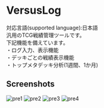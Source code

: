 # VersusLog  
対応言語(supported language):日本語  
汎用のTCG戦績管理ツールです。  
下記機能を備えています。  
・ログ入力、表示機能  
・デッキごとの戦績表示機能  
・トップメタデッキ分析(1週間、1か月)

## Screenshots
![pre1](https://user-images.githubusercontent.com/24190129/40104073-56b8740a-592a-11e8-9749-2ed3d2d49cff.png)
![pre2](https://user-images.githubusercontent.com/24190129/40104093-611c23ec-592a-11e8-9de9-538233639953.png)
![pre3](https://user-images.githubusercontent.com/24190129/40104094-615be392-592a-11e8-8c90-c33973c0632e.png)
![pre4](https://user-images.githubusercontent.com/24190129/40104095-618840f4-592a-11e8-9a45-d69297b4ca04.png)